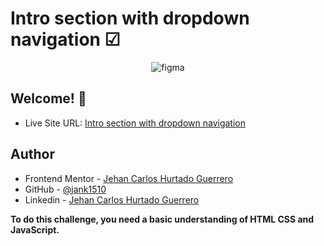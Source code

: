 # Intro section with dropdown navigation ☑ 
  
<p align='center'> 
  
  <img src="https://res.cloudinary.com/dz209s6jk/image/upload/f_auto,q_auto,w_900/Screenshots/qli3kybsxpmw6i3qtfkc.jpg" alt="figma"/>

</p>

 ## Welcome! 👋 

- Live Site URL: [Intro section with dropdown navigation](https://jank1510.github.io/intro-section-with-dropdown-navigation-main/)
   
## Author

- Frontend Mentor - [Jehan Carlos Hurtado Guerrero](https://www.frontendmentor.io/profile/Jank1510)
- GitHub - [@jank1510](https://github.com/Jank1510)
- Linkedin - [Jehan Carlos Hurtado Guerrero](https://www.linkedin.com/in/jehan-carlos-hurtado-guerrero-b250b3201/) 

**To do this challenge, you need a basic understanding of HTML CSS and JavaScript.**
 
